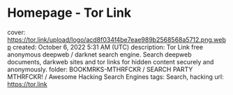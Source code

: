 # Homepage - Tor Link

cover: https://tor.link/upload/logo/acd8f034f4be7eae989b2568568a5712.png.webp
created: October 6, 2022 5:31 AM (UTC)
description: Tor Link free anonymous deepweb / darknet search engine. Search deepweb documents, darkweb sites and tor links for hidden content securely and anonymously.
folder: BOOKMRKS-MTHRFCKR / SEARCH PARTY MTHRFCKR! / Awesome Hacking Search Engines
tags: Search, hacking
url: https://tor.link